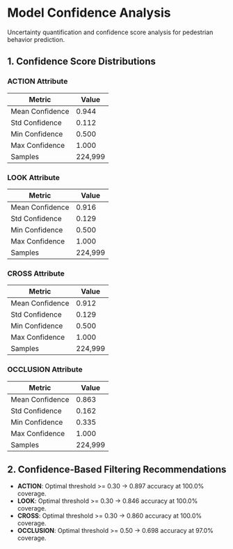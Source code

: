 # Model Confidence Analysis

Uncertainty quantification and confidence score analysis for pedestrian behavior prediction.

## 1. Confidence Score Distributions

### ACTION Attribute

| Metric | Value |
|--------|-------|
| Mean Confidence | 0.944 |
| Std Confidence | 0.112 |
| Min Confidence | 0.500 |
| Max Confidence | 1.000 |
| Samples | 224,999 |

### LOOK Attribute

| Metric | Value |
|--------|-------|
| Mean Confidence | 0.916 |
| Std Confidence | 0.129 |
| Min Confidence | 0.500 |
| Max Confidence | 1.000 |
| Samples | 224,999 |

### CROSS Attribute

| Metric | Value |
|--------|-------|
| Mean Confidence | 0.912 |
| Std Confidence | 0.129 |
| Min Confidence | 0.500 |
| Max Confidence | 1.000 |
| Samples | 224,999 |

### OCCLUSION Attribute

| Metric | Value |
|--------|-------|
| Mean Confidence | 0.863 |
| Std Confidence | 0.162 |
| Min Confidence | 0.335 |
| Max Confidence | 1.000 |
| Samples | 224,999 |

## 2. Confidence-Based Filtering Recommendations

- **ACTION**: Optimal threshold >= 0.30 -> 0.897 accuracy at 100.0% coverage.
- **LOOK**: Optimal threshold >= 0.30 -> 0.846 accuracy at 100.0% coverage.
- **CROSS**: Optimal threshold >= 0.30 -> 0.860 accuracy at 100.0% coverage.
- **OCCLUSION**: Optimal threshold >= 0.50 -> 0.698 accuracy at 97.0% coverage.
